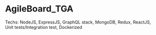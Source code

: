 # AgileBoard_TGA
Techs: NodeJS, ExpressJS, GraphQL stack, MongoDB, Redux, ReactJS, Unit tests/Integration test, Dockerized
